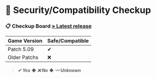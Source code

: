 # 🔐 Security/Compatibility Checkup


### 📋 Checkup Board [» Latest release](https://github.com/SKAREZ/VALORANT-LanguageChanger/releases/latest)

| Game Version | Safe/Compatible |
| --- | --- |
| Patch 5.09 | ✔ |
| Older Patchs | ❌ |

> ***✔ Yes*** ◆ ***❌ No*** ◆ ***〰 Unknown***
